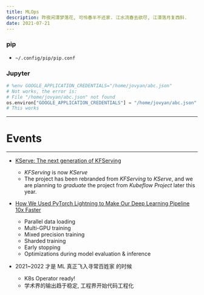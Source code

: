 ```yaml
---
title: MLOps
description: 昨夜闲潭梦落花, 可怜春半不还家. 江水流春去欲尽, 江潭落月复西斜.
date: 2021-07-21
---
```


### pip

* `~/.config/pip/pip.conf`

### Jupyter

```py
# %env GOOGLE_APPLICATION_CREDENTIALS="/home/jovyan/abc.json"
# Not works, the error is:
# File "/home/jovyan/abc.json" not found
os.environ["GOOGLE_APPLICATION_CREDENTIALS"] = "/home/jovyan/abc.json"
# This works
```

------------------

# Events

------------------

* [KServe: The next generation of KFServing](https://blog.kubeflow.org/release/official/2021/09/27/kfserving-transition.html)
  - *KFServing* is now *KServe*
  - The project has been rebranded from
    *KFServing* to *KServe*, and we are planning
    to *graduate* the project from
    *Kubeflow Project* later this year.

* [How We Used PyTorch Lightning to Make Our Deep Learning Pipeline 10x Faster](https://devblog.pytorchlightning.ai/how-we-used-pytorch-lightning-to-make-our-deep-learning-pipeline-10x-faster-731bd7ad318a)
  - Parallel data loading
  - Multi-GPU training
  - Mixed precision training
  - Sharded training
  - Early stopping
  - Optimizations during model evaluation & inference

* 2021~2022 才是 ML 真正飞入寻常百姓家 的时候
  - K8s Operator ready!
  - 学术界的输出趋于稳定, 工程界开始代码工程化
